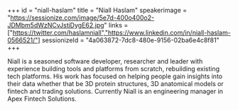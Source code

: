 +++
id = "niall-haslam"
title = "Niall Haslam"
speakerimage = "https://sessionize.com/image/5e7d-400o400o2-JDMbm5dWzNCvJstiDygE62.jpg"
links = ["https://twitter.com/haslamniall","https://www.linkedin.com/in/niall-haslam-0566521/"]
sessionizeId = "4a063872-7dc8-480e-9156-02ba6e4c8f81"
+++

Niall is a seasoned software developer, researcher and leader with experience building tools and platforms from scratch, rebuilding existing tech platforms. His work has focused on helping people gain insights into their data whether that be 3D protein structures, 3D anatomical models or fintech and trading solutions. Currently Niall is an engineering manager in Apex Fintech Solutions. 